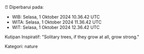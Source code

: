 ⏰ Diperbarui pada:
- WIB: Selasa, 1 Oktober 2024 10.36.42 UTC
- WITA: Selasa, 1 Oktober 2024 11.36.42 UTC
- WIT: Selasa, 1 Oktober 2024 12.36.42 UTC

Kutipan Inspiratif:
"Solitary trees, if they grow at all, grow strong."


Kategori: nature

